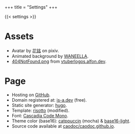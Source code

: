 +++
title = "Settings"
+++

{{< settings >}}

# Assets

+ Avatar by [花铭](https://www.pixiv.net/en/users/70483399) on pixiv.
+ Animated background by [WANEELLA](https://waneella.tumblr.com/).
+ [404NotFound.png](/media/404NotFound.png) from [vtuberlogos.alfon.dev](https://vtuberlogos.alfon.dev/).

# Page
+ Hosting on [GitHub](https://pages.github.com).
+ Domain registered at: [is-a.dev](https://is-a.dev) (free).
+ Static site generator: [hugo](https://gohugo.io).
+ Template: [risotto](https://github.com/joeroe/risotto) (modified).
+ Font: [Cascadia Code Mono](https://github.com/microsoft/cascadia-code).
+ Theme color (base16):
[catppuccin](https://github.com/catppuccin/catppuccin) (mocha)
& [base16-light](/css/palettes/base16-light.css).
+ Source code available at [caodoc/caodoc.github.io](https://github.com/caodoc/caodoc.github.io).